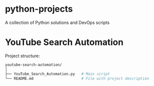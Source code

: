 # python-projects
A collection of Python solutions and DevOps scripts
# YouTube Search Automation
   Project structure:
   ```bash
youtube-search-automation/
│
├── YouTube_Search_Automation.py   # Main script
└── README.md                      # File with project description

